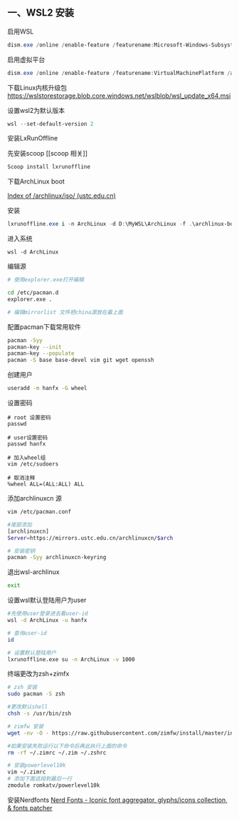 ## 一、WSL2 安装

启用WSL

```powershell
dism.exe /online /enable-feature /featurename:Microsoft-Windows-Subsystem-Linux /all /norestart
```

启用虚拟平台
```powershell
dism.exe /online /enable-feature /featurename:VirtualMachinePlatform /all /norestart
```

下载Linux内核升级包
https://wslstorestorage.blob.core.windows.net/wslblob/wsl_update_x64.msi

设置wsl2为默认版本
```powershell
wsl --set-default-version 2
```

安装LxRunOffline

先安装scoop [[scoop 相关]]
``` powershell
Scoop install lxrunoffline
```

下载ArchLinux boot

[Index of /archlinux/iso/ (ustc.edu.cn)](http://mirrors.ustc.edu.cn/archlinux/iso/)

安装

```powershell
lxrunoffline.exe i -n ArchLinux -d D:\MyWSL\ArchLinux -f .\archlinux-bootstrap-2022.11.01-x86_64.tar.gz -r root.x86_64

```


进入系统

```shell
wsl -d ArchLinux
```


编辑源

```bash
# 使用explorer.exe打开编辑

cd /etc/pacman.d
explorer.exe .

# 编辑mirrorlist 文件把china源放在最上面

```

配置pacman下载常用软件
```bash
pacman -Syy
pacman-key --init
pacman-key --populate
pacman -S base base-devel vim git wget openssh
```

创建用户

```bash
useradd -m hanfx -G wheel
```


设置密码

```shell
# root 设置密码
passwd

# user设置密码
passwd hanfx

# 加入wheel组
vim /etc/sudoers

# 取消注释
%wheel ALL=(ALL:ALL) ALL
```


添加archlinuxcn 源

```bash
vim /etc/pacman.conf

#尾部添加
[archlinuxcn]
Server=https://mirrors.ustc.edu.cn/archlinuxcn/$arch

# 安装密钥
pacman -Syy archlinuxcn-keyring

```

退出wsl-archlinux
```bash
exit
```

设置wsl默认登陆用户为user
```bash
#先使用user登录进去看user-id
wsl -d ArchLinux -u hanfx

# 查询user-id
id

# 设置默认登陆用户
lxrunoffline.exe su -n ArchLinux -v 1000
```

终端更改为zsh+zimfx
```bash
# zsh 安装
sudo pacman -S zsh

#更改默认shell
chsh -s /usr/bin/zsh

# zimfw 安装
wget -nv -O - https://raw.githubusercontent.com/zimfw/install/master/install.zsh | zsh

#如果安装失败运行以下命令后再此执行上面的命令
rm -rf ~/.zimrc ~/.zim ~/.zshrc

# 安装powerlevel10k
vim ~/.zimrc
# 添加下面这段到最后一行
zmodule romkatv/powerlevel10k
```


安装Nerdfonts
[Nerd Fonts - Iconic font aggregator, glyphs/icons collection, & fonts patcher](https://www.nerdfonts.com/font-downloads)


